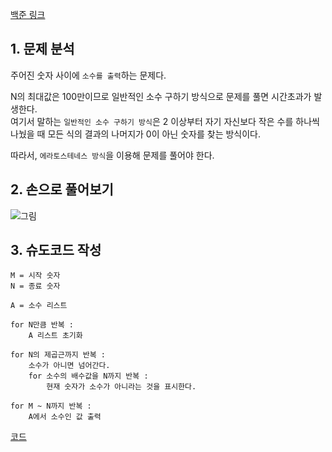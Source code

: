 [백준 링크](https://www.acmicpc.net/problem/1929)

## 1. 문제 분석

주어진 숫자 사이에 `소수를 출력`하는 문제다. 

N의 최대값은 100만이므로 일반적인 소수 구하기 방식으로 문제를 풀면 시간초과가 발생한다.  
여기서 말하는 `일반적인 소수 구하기 방식`은 2 이상부터 자기 자신보다 작은 수를 하나씩 나눴을 때 모든 식의 결과의 나머지가 0이 아닌 숫자를 찾는 방식이다. 

따라서, `에라토스테네스 방식`을 이용해 문제를 풀어야 한다.

## 2. 손으로 풀어보기

![그림](../../image/day12/37번_001.jpg)

## 3. 슈도코드 작성

```
M = 시작 숫자
N = 종료 숫자

A = 소수 리스트 

for N만큼 반복 : 
    A 리스트 초기화

for N의 제곱근까지 반복 : 
    소수가 아니면 넘어간다.
    for 소수의 배수값을 N까지 반복 : 
        현재 숫자가 소수가 아니라는 것을 표시한다.

for M ~ N까지 반복 : 
    A에서 소수인 값 출력
```

[코드](../../code/day12/37_소수구하기.py)